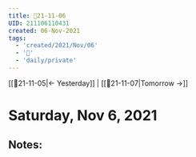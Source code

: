 ```yaml
---
title: 📝21-11-06
UID: 211106110431
created: 06-Nov-2021
tags:
  - 'created/2021/Nov/06'
  - '📅'
  - 'daily/private'
---
```

[[📝21-11-05|<- Yesterday]] | [[📝21-11-07|Tomorrow ->]]
# Saturday, Nov 6, 2021

## Notes:


